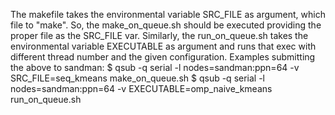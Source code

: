 The makefile takes the environmental variable SRC_FILE as argument, which file to "make".
So, the make_on_queue.sh should be executed providing the proper file as the SRC_FILE var.
Similarly, the run_on_queue.sh takes the environmental variable EXECUTABLE as argument and runs that exec with different thread number and the given configuration.
Examples submitting the above to sandman: 
$ qsub -q serial -l nodes=sandman:ppn=64 -v SRC_FILE=seq_kmeans make_on_queue.sh
$ qsub -q serial -l nodes=sandman:ppn=64 -v EXECUTABLE=omp_naive_kmeans run_on_queue.sh

